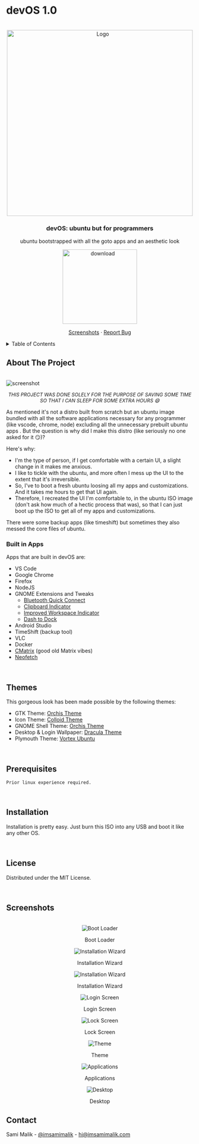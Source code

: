 <div id="top">
  <h1>devOS 1.0</h1>
</div>

<!-- PROJECT LOGO -->
<br />
<div align="center">
  <a href="#">
    <img src="images/logo.png" alt="Logo" width="500" >
  </a>

  <h3 align="center">devOS: ubuntu but for programmers</h3>

  <p align="center">
    ubuntu bootstrapped with all the goto apps and an aesthetic look    
   </p>
     <a href="https://drive.google.com/uc?export=download&confirm=4gwL&id=1QOGcx5kS2INUhH4kGo8-XEeAPbpLydxd">
     <img src="images/button.png" width="200" alt="download" />
     </a>
     <p align="center">
     <a href="#screenshots">Screenshots</a>
    · 
    <a href="https://github.com/imsamimalik/devOS/issues">Report Bug</a>
  </p>

</div>




<!-- TABLE OF CONTENTS -->
<details>
  <summary>Table of Contents</summary>
  <ol>
    <li><a href="#about-the-project">About The Project</a></li>
    <li><a href="#built-in-apps">Built in Apps</a></li>
    <li><a href="#themes">Themes</a></li>
    <li><a href="#prerequisites">Prerequisites</a></li>
    <li><a href="#installation">Installation</a></li>
    <li><a href="#license">License</a></li>
    <li><a href="#contact">Contact</a></li>
  </ol>
</details>



<!-- ABOUT THE PROJECT -->
## About The Project
<br />
<img src="images/screenshot.png" alt="screenshot" >
<div align="center">

  <sub ><i style="font-size: 13px;">THIS PROJECT WAS DONE SOLELY FOR THE PURPOSE OF SAVING SOME TIME SO THAT I CAN SLEEP FOR SOME EXTRA HOURS 😄 <br></i></sub>

</div>
  
As mentioned it's not a distro built from scratch but an ubuntu image bundled with all the software applications necessary for any programmer (like vscode, chrome, node) excluding all the unnecessary prebuilt ubuntu apps . But the question is why did I make this distro (like seriously no one asked for it 😏)?

Here's why:
* I'm the type of person, if I get comfortable with a certain UI, a slight change in it makes me anxious.
* I like to tickle with the ubuntu, and more often I mess up the UI to the extent that it's irreversible.
* So, I've to boot a fresh ubuntu loosing all my apps and customizations. And it takes me hours to get that UI again.
* Therefore, I recreated the UI I'm comfortable to, in the ubuntu ISO image (don't ask how much of a hectic process that was), so that I can just boot up the ISO to get all of my apps and customizations.

There were some backup apps (like timeshift) but sometimes they also messed the core files of ubuntu.


### Built in Apps

Apps that are built in devOS are: 

* VS Code
* Google Chrome
* Firefox
* NodeJS
* GNOME Extensions and Tweaks
  *    [Bluetooth Quick Connect](https://github.com/bjarosze/gnome-bluetooth-quick-connect)
  *    [Clipboard Indicator](https://github.com/Tudmotu/gnome-shell-extension-clipboard-indicator)
  *    [Improved Workspace Indicator](https://github.com/MichaelAquilina/improved-workspace-indicator)
  *    [Dash to Dock](https://micheleg.github.io/dash-to-dock/)
* Android Studio
* TimeShift (backup tool)
* VLC
* Docker
* [CMatrix](https://github.com/abishekvashok/cmatrix) (good old Matrix vibes)
* [Neofetch](https://github.com/dylanaraps/neofetch)
<br />

<!-- THEMES -->
## Themes

This gorgeous look has been made possible by the following themes: 
  * GTK Theme: [Orchis Theme](https://github.com/vinceliuice/Orchis-theme)
  * Icon Theme: [Colloid Theme](https://github.com/vinceliuice/Colloid-gtk-theme/tree/main/icon-theme)
  * GNOME Shell Theme: [Orchis Theme](https://github.com/vinceliuice/Orchis-theme)
  * Desktop & Login Wallpaper: [Dracula Theme](https://draculatheme.com/)
  * Plymouth Theme: [Vortex Ubuntu](https://github.com/emanuele-scarsella/vortex-ubuntu-plymouth-theme)

<br />

<!-- Prerequisites -->

## Prerequisites

    Prior linux experience required.

<br />


<!-- Installation -->

## Installation
  Installation is pretty easy. Just burn this ISO into any USB and boot it like any other OS.

<br />

<!-- LICENSE -->
## License

Distributed under the MIT License.

<br />

## Screenshots

<br />
<div align="center">
    <img src="screenshots/screenshot1.png" alt="Boot Loader" >
  <p>Boot Loader</p>
    <img src="screenshots/screenshot2.png" alt="Installation Wizard" >
  <p>Installation Wizard</p>
    <img src="screenshots/screenshot3.png" alt="Installation Wizard" >
  <p>Installation Wizard</p>
    <img src="screenshots/screenshot4.png" alt="Login Screen" >
  <p>Login Screen</p>
    <img src="screenshots/screenshot5.png" alt="Lock Screen" >
  <p>Lock Screen</p>
    <img src="screenshots/screenshot6.png" alt="Theme" >
  <p>Theme</p>
    <img src="screenshots/screenshot7.png" alt="Applications" >
  <p>Applications</p>
    <img src="screenshots/screenshot8.png" alt="Desktop" >
  <p>Desktop</p>
 </div>

<!-- CONTACT -->
## Contact

Sami Malik - [@imsamimalik](https://instagram.com/imsamimalikk) - [hi@imsamimalik.com](mailto:hi@imsamimalik.com)



<!-- MARKDOWN LINKS & IMAGES -->
<!-- https://www.markdownguide.org/basic-syntax/#reference-style-links -->
[product-screenshot]: images/screenshot.png
